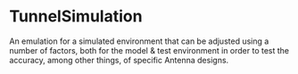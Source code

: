 # TunnelSimulation
An emulation for a simulated environment that can be adjusted using a number of factors, both for the model &amp; test environment in order to test the accuracy, among other things, of specific Antenna designs.
